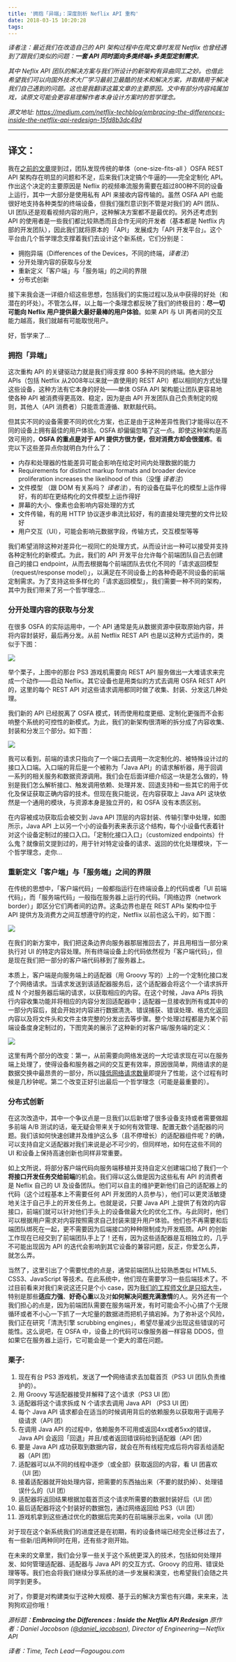 ```yaml
---
title: '拥抱「异端」：深度剖析 Neflix API 重构'
date: 2018-03-15 10:20:28
tags:
---
```


_译者注：最近我们在改造自己的 API 架构过程中在爬文章时发现 Netflix 也曾经遇到了跟我们类似的问题：**一套 API 同时面向多类终端+多类型定制需求**。_

_其中 Neflix API 团队的解决方案与我们所设计的新架构有异曲同工之妙。也借此希望我们可以向国外技术大厂学习最前卫最酷的技术和解决方案，并取精用于解决我们自己遇到的问题。这也是我翻译这篇文章的主要原因。文中有部分内容纯属加戏，读原文可能会更容易理解作者本身设计方案时的哲学理念。_

_源文地址: https://medium.com/netflix-techblog/embracing-the-differences-inside-the-netflix-api-redesign-15fd8b3dc49d_

---

## 译文：

我在[之前的文章](http://blog.programmableweb.com/2012/05/15/why-rest-keeps-me-up-at-night/)提到过，团队发现传统的单体（one-size-fits-all ）OSFA REST API 架构存在明显的问题和不足，后来我们决定搞个牛逼的——完全定制化 API。作出这个决定的主要原因是 Neflix 的视频串流服务需要在超过800种不同的设备上运行，其中一大部分是使用私有 API 来接收内容传输的。虽然 OSFA API 也能很好地支持各种类型的终端设备，但我们强烈意识到不管是对我们的 API 团队、UI 团队还是观看视频内容的用户，这种解决方案都不是最优的。另外还考虑到 API 的使用者是一些我们都比较熟悉而且合作无间的开发者（基本都是 Netflix 内部的开发团队），因此我们就将原本的 「API」 发展成为「API 开发平台」。这个平台由几个哲学理念支撑着我们去设计这个新系统，它们分别是：

- 拥抱异端（Differences of the Devices，不同的终端，_译者注_）
- 分开处理内容的获取与分发
- 重新定义「客户端」与「服务端」的之间的界限
- 分布式创新

接下来我会逐一详细介绍这些思想，包括我们的实施过程以及从中获得的好处（和潜在的坏处）。不管怎么样，以上每一个条理念都反映了我们的终极目的：**尽一切可能向 Neflix 用户提供最大最好最棒的用户体验**。如果 API 与 UI 两者间的交互能力越高，我们就越有可能取悦用户。

好，哲学来了…

### 拥抱「异端」

这次重构 API 的关键驱动力就是我们得支撑 800 多种不同的终端。绝大部分 APIs（包括 Netflix 从2008年以来就一直使用的 REST API）都以相同的方式处理这些设备，这种方法有它本身的好处——单体 OSFA API 架构能让团队更容易地使各种 API 被消费得更高效、稳定，因为是由 API 开发团队自己负责制定的规则，其他人（API 消费者）只能乖乖遵循、默默敲代码。

但其实不同的设备需要不同的优化方案，也正是由于这种差异性我们才能得以在不同的设备上拥有最佳的用户体验。OSFA 却偏偏忽略了这一点。即使这种架构是高效可用的，**OSFA 的重点是对于 API 提供方很方便，但对消费方却会很蛋疼**。看完以下这些差异点你就明白为什么了：

- 内存和处理器的性能差异可能会影响在给定时间内处理数据的能力
- Requirements for distinct markup formats and broader device proliferation increases the likelihood of this（没懂 _译者注_）
- 文件模型  （跟 DOM 有关系吗？ _译者注_），有的设备在扁平化的模型上运作得好，有的却在更结构化的文件模型上运作得好
- 屏幕的大小、像素也会影响内容处理的方式
- 文件传输，有的用 HTTP 协议逐步串流比较好，有的直接处理完整的文件比较好
- 用户交互（UI），可能会影响元数据字段，传输方式，交互模型等等

我们希望消除这种对差异化一视同仁的处理方式，从而设计出一种可以接受并支持各种定制化的新模式。为此，我们的 API 开发平台允许每个前端团队自己去创建自己的接口 endpoint，从而去根据每个前端团队去优化不同的「请求返回模型（request/response model）」，以满足在不同设备上的各种奇葩不同设备的前端定制需求。为了支持这些多样化的「请求返回模型」，我们需要一种不同的架构，其中为我们带来了另一个哲学理念…

### 分开处理内容的获取与分发

在很多 OSFA 的实际运用中，一个 API 通常是先从数据资源中获取原始内容，并将内容封装好，最后再分发。从前 Netflix REST API 也是以这种方式运作的，类似于下图：

![](https://fargogo.oss-cn-shanghai.aliyuncs.com/cdn/1.png)

举个栗子，上图中的那台 PS3 游戏机需要向 REST API 服务做出一大堆请求来完成一个动作——启动 Neflix。其它设备也是用类似的方式去调用 OSFA REST API 的，这里的每个 REST API 对这些请求调用都同时做了收集、封装、分发这几种处理。

我们新的 API 已经脱离了 OSFA 模式，转而使用粒度更细、定制化更强而不会影响整个系统的可控性的新模式。为此，我们的新架构很清晰的拆分成了内容收集、封装和分发三个部分。如下图：

![](https://fargogo.oss-cn-shanghai.aliyuncs.com/cdn/2.png)

我可以看到，前端的请求只指向了一个端口去调用一次定制化的、被特殊设计过的接口入口端。入口端的背后是一个被称为「Java API」的请求解析器，用于回调一系列的相关服务和数据资源调用。我们会在后面详细介绍这一块是怎么做的，特别是我们怎么解析接口、触发调用依赖、处理并发、回退支持和一些其它的用于优化及保证获取正确内容的技术。但现在我只能说，在内容获取上 Java API 这块依然是一个通用的模块，与资源本身是独立开的，和 OSFA 没有本质区别。

在内容被成功获取后会被交到 Java API 顶层的内容封装、传输引擎中处理，如图所示，Java API 上以另一个小的设备列表来表示这个结构，每个小设备代表着针对这个设备定制过的接口入口。「定制化接口入口」（customized endpoints）什么鬼？就像前文提到过的，用于针对特定设备的请求、返回的优化处理模块，下一个哲学理念，走你…

### 重新定义「客户端」与「服务端」之间的界限

在传统的思想中，「客户端代码」一般都指运行在终端设备上的代码或者「UI 前端代码」，而「服务端代码」一般指在服务器上运行的代码。「网络边界（network border）」即区分它们两者间的边界。这条边界也是在 REST APIs 架构中位于 API 提供方及消费方之间互想遵守的约定，Netflix 以前也这么干的，如下图：

![](https://fargogo.oss-cn-shanghai.aliyuncs.com/cdn/3.png)

在我们的新方案中，我们把这条边界向服务器那层推回去了，并且用相当一部分来执行对 UI 的特定内容处理。所有终端设备上的代码依然视为「客户端代码」，但是现在我们把一部分的客户端代码移到了服务器上。

本质上，客户端是向服务端上的适配器（用 Groovy 写的）上的一个定制化接口发了个网络请求。当请求发送到该适配器服务后，这个适配器会将这个一个请求拆开成 N 个对服务器后端的请求，以获取相应的内容。在这个时候，Java APIs 将执行内容收集功能并将相应的内容分发回适配器中；适配器一旦接收到所有或其中的一部分内容后，就会开始对内容进行数据清洗、错误捕获、错误处理、格式化返回内容以及将文件头和文件主体完整的分发出去等步骤。整个处理过程都是为某个前端设备度身定制过的，下图完美的展示了这种新的对客户端/服务端的定义：

![](https://fargogo.oss-cn-shanghai.aliyuncs.com/cdn/4.png)

这里有两个部分的改变：第一，从前需要向网络发送的一大坨请求现在可以在服务端上处理了，使得设备和服务器之间的交互更有效率，原因很简单，网络请求的是数据交换中最昂贵的一部分，所以[降低网络请求数量](https://medium.com/@Netflix_Techblog/redesigning-the-netflix-api-db5a7221fcff)即提升了性能，这个过程有时候是几秒钟呢。第二个改变正好引出最后一个哲学理念（可能是最重要的）。

### 分布式创新

在这次改造中，其中一个争议点是一旦我们以后新增了很多设备支持或者需要做超多前端 A/B 测试的话，毫无疑会带来关于如何有效管理、配置无数个适配器的问题。我们该如何快速创建并及维护这么多（且不停增长）的适配器组件呢？的确，可以支持自定义适配器对我们来说是必不可少的，但同样地，如何在这些不同的 UI 和设备上保持高速创新也同样非常重要。

如上文所说，将部分客户端代码向服务端移植并支持自定义创建端口给了我们一个**将接口开发任务交给前端**的机会。我们得以这么做是因为这些私有 API 的消费者是 Neflix 自己的 UI 及设备团队。他们可以自主的维护更新他们自己的适配器上的代码（这个过程基本上不需要任何 API 开发团的人员参与），他们可以更灵活敏捷地关注于自己手上的开发任务上。也就是说，只要 Java API 上提供了有效的内容接口，前端们就可以针对他们手头上的设备做最大化的优化工作。与此同时，他们可以根据用户需求对内容按照需求自己封装来提升用户体验。他们也不再需要和后端团队绑死在一起，更不需要因为后端接口的种种限制成为开发瓶颈。API 的创新工作现在已经交到了前端团队手上了！还有，因为这些适配器是互相独立的，几乎不可能出现因为 API 的迭代会影响到其它设备的兼容问题，反正，你爱怎么弄，就怎么弄。

当然了，这里引出了个需要忧虑的点是，通常前端团队比较熟悉类似 HTML5、CSS3、JavaScript 等技术。在此系统中，他们现在需要学习一些后端技术了。不过目前看来对我们来说这还只是个小 case，因为[我们的工程师文化是只招大牛](http://www.slideshare.net/reed2001/culture-1798664?ref=http://jobs.netflix.com/jobs.html)，特别是那些**适应力强**、**好奇心重**以及对**如何解决问题充满激情**的人。另外还有一个我们担心的点是，因为前端团队需要在服务端开发，有时可能会不小心搞了个无限循环或者不小心一下抓了一大坨量的数据进而把机子搞宕掉。为了弥补这个风险，我们正在研究「清洗引擎 scrubbing engines」，希望尽量减少出现这些错误的可能性。这么说吧，在 OSFA 中，设备上的代码可以像服务器一样容易 DDOS，但如果它在服务器上运行，它可能会是一个更大的潜在问题。

### 栗子:

1. 现在有台 PS3 游戏机，发送了**一个**网络请求去加载首页（PS3 UI 团队负责维护的）。
1. 用 Groovy 写适配器接受并解释了这个请求（PS3 UI 团）
1. 适配器将这个请求拆成 N 个请求去调用 Java API （PS3 UI 团）
1. 每个 Java API 请求都会在适当的时候调用背后的依赖服务以获取用于调用子级请求（API 团）
1. 在调用 Java API 的过程中，依赖服务不可用或返回4xx或者5xx的错误，Java API 会返回「回退」并且/或者返回错误码给到适配器（API 团）
1. 要是 Java API 成功获取到数据内容，就会在所有线程完成后将内容丢给适配器（API 团）
1. 适配器可以从不同的线程中逐步（或全部）获取返回的内容，看 UI 团喜欢（UI 团）
1. 接着适配器就开始处理内容，把需要的东西抽出来（不要的就扔掉）、处理错误什么的（UI 团）
1. 适配器将返回结果根据加载首页这个请求所需要的数据封装好后（UI 团）
1. 最后适配器将这个封装好的数据包，通过网络返回给 PS3（UI 团）
1. 游戏机拿到这些通过优化的数据后完美的在前端展示出来，voila（UI 团）

对于现在这个新系统我们的进度还是在初期，有的设备终端已经完全迁移过去了，有一些新/旧两种同时在用，还有些才刚开始。

在未来的文章里，我们会分享一些关于这个系统更深入的技术，包括如何处理并发、如何管理适配器、适配器与 Java API 的交互方式、Groovy 的应用、错误处理等等。我们也会将我们继续分享系统的进一步发展和演变，也希望我们会随之共同学到更多。

对了，你要是对构建类似于这种大规模、基于云的解决方案也有兴趣，来来来，法狗狗欢迎你哦！

_源标题：**Embracing the Differences : Inside the Netflix API Redesign**_
_原作者：Daniel Jacobson ([@daniel_jacobson](http://www.twitter.com/daniel_jacobson)), Director of Engineering — Netflix API_

_译者：Time, Tech Lead —Fagougou.com_